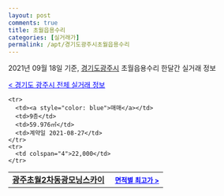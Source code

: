 ```yaml
---
layout: post
comments: true
title: 초월읍용수리
categories: [실거래가]
permalink: /apt/경기도광주시초월읍용수리
---
```


2021년 09월 18일 기준, <a href="/apt/경기도광주시">경기도광주시</a> 초월읍용수리 한달간 실거래 정보

<a style="color: blue;" href="/apt/경기도광주시">< 경기도 광주시 전체 실거래 정보</a>
<!---- start ---->
<table>
  <tr>
    <td colspan="4" style="font-weight: bold;"><a href="/apt/경기도광주시초월읍용수리광주초월2차동광모닝스카이">광주초월2차동광모닝스카이</a> &nbsp;&nbsp;&nbsp; <a style="color: blue; font-size: smaller;" href="/apt/경기도광주시초월읍용수리광주초월2차동광모닝스카이">면적별 최고가 ></a></td>
  </tr>
    
    <tr>
      <td><a style="color: blue">매매</a></td>
      <td>9층</td>
      <td>59.976㎡</td>
      <td>계약일 2021-08-27</td>
    </tr>
    <tr>
      <td colspan="4">22,000</td>
    </tr>
      
</table>
<!---- end ---->
    
